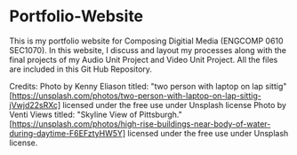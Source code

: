 # Portfolio-Website
This is my portfolio website for Composing Digitial Media (ENGCOMP 0610 SEC1070). In this website, I discuss and layout my processes along with the final projects of my Audio Unit Project and Video Unit Project. All the files are included in this Git Hub Repository. 

Credits:
Photo by Kenny Eliason titled: "two person with laptop on lap sittig"[https://unsplash.com/photos/two-person-with-laptop-on-lap-sittig-jVwjd22sRXc] licensed under the free use under Unsplash license
Photo by Venti Views titled: "Skyline View of Pittsburgh." [https://unsplash.com/photos/high-rise-buildings-near-body-of-water-during-daytime-F6EFztyHW5Y] licensed under the free use under Unsplash license.